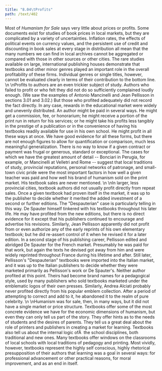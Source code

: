 ```yaml
---
title: "8.04\tProfits"
path: /text/402
---
```

Most of <em>Humanism for Sale</em> says very little about prices or profits. Some documents exist for studies of book prices in local markets, but they are complicated by a variety of uncertainties. Inflation rates, the effects of political events on currency values, and the persistent use of credit and discounting in book sales at every stage in distribution all mean that the many numbers we can find in local archives cannot be aggregated or compared with those in other sources or other cities. The rare studies available on large, international publishing houses demonstrate that textbooks and other minor genres played an important role in the overall profitability of these firms. Individual genres or single titles, however, cannot be evaluated clearly in terms of their contribution to the bottom line.\n\nProfits to authors are an even trickier subject of study. Authors who failed to profit or who felt they did not do so sufficiently complained loudly enough. (We saw the examples of Antonio Mancinelli and Jean Pellisson in sections 3.01 and 3.02.) But those who profited adequately did not record the fact directly. In any case, rewards in the educational market were widely and unevenly distributed. An author might be paid in several ways. He might get a commission, fee, or honorarium; he might receive a portion of the print run in return for his services; or he might take his profits less tangibly in the prestige of a publication or in the convenience of having his textbooks readily available for use in his own school. He might profit in all these ways at once. We have good evidence for all these forms, but there are not enough figures to allow for quantification or comparison, much less meaningful generalization. There is no way to know if a given contract or payment was frugal or generous, standard or exceptional. The cases for which we have the greatest amount of detail -- Bonciari in Perugia, for example, or Mancinelli at Velletri and Rome -- suggest that local traditions of study, provincial reputations, personal networks of patronage, and small-town civic pride were the most important factors in how well a given teacher was paid and how well his brand of humanism sold on the print market. His textbook sales are never mentioned.\n\nIn larger, less provincial cities, textbook authors did not usually profit directly from repeat sales. Once a given textbook had proven itself in the market, it was up to the publisher to decide whether it merited the added investment of a second or further editions. The "Despauterian" case is particularly telling in this way. De Spauter himself tinkered with his textbooks throughout his later life. He may have profited from the new editions, but there is no direct evidence for it except that his publishers continued to encourage and advertise his revisions. Similarly, Jean Pellisson apparently did not profit from or even authorize any of the early reprints of his own elementary textbook; but he did re-assert control of it when he revised it for a later edition. In a second stage of his publishing career, Pellisson edited and abridged De Spauter for the French market. Presumably he was paid for that work, but again the texts he devised got away from him and were widely reprinted throughout France during his lifetime and after. Still later, Pellisson's "Despauterian" textbooks were imported into the Italian market, and it was up to the Italian publishers to decide whether they were marketed primarily as Pellisson's work or De Spauter's. Neither author profited at this point. Theirs had become brand names for a pedagogical style, used by many publishers who sold textbooks marketed under the emblematic logos of their own presses. Similarly, Andrea Alciati probably never profited directly from his popular emblem collection. After a period of attempting to correct and add to it, he abandoned it to the realm of pure celebrity.\n\nHumanism was for sale, then, in many ways, but it did not have a single market or price structure. Textbooks offer some of the most concrete evidence we have for the economic dimensions of humanism, but even they can only tell us part of the story. They offer hints as to the needs of students and the desires of parents. They tell us a great deal about the role of printers and publishers in creating a market for learning. Textbooks also tell us about the internal logic ofÂ  the school disciplines, both traditional and new ones. Many textbooks offer windows on the classrooms of local schools with local traditions of pedagogy and printing. Most vividly, however, textbooks represent the highly self conscious, highly rhetorical presupposition of their authors that learning was a goal in several ways: for professional advancement or other practical reasons, for moral improvement, and as an end in itself.
